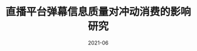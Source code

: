 ---
title: "直播平台弹幕信息质量对冲动消费的影响研究"
collection: publications
permalink: /publication/2010-10-01-paper-title-number-2
excerpt: 'This paper is about the number 2. The number 3 is left for future work.'
date: 2021-06
paperurl: 'https://koko2023.github.io/files/keyuhan_2021_chinese_version.pdf'
---